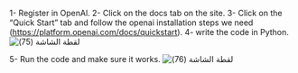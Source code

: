 1- Register in OpenAl.
2- Click on the docs tab on the site.
3- Click on the “Quick Start” tab and follow the openai installation steps we need (https://platform.openai.com/docs/quickstart).
4- write the code in Python.
![‏‏لقطة الشاشة (75)](https://github.com/user-attachments/assets/a2871b1e-1443-4da6-b049-75c0f27b43f8)


5- Run the code and make sure it works.
![‏‏لقطة الشاشة (76)](https://github.com/user-attachments/assets/ef2b9007-fb3f-4166-bc30-e7b2252eca32)

